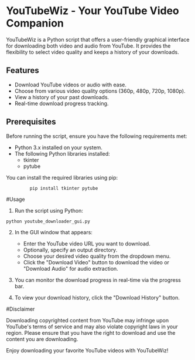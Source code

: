 # YouTubeWiz - Your YouTube Video Companion

YouTubeWiz is a Python script that offers a user-friendly graphical interface for downloading both video and audio from YouTube. It provides the flexibility to select video quality and keeps a history of your downloads.

## Features

- Download YouTube videos or audio with ease.
- Choose from various video quality options (360p, 480p, 720p, 1080p).
- View a history of your past downloads.
- Real-time download progress tracking.

## Prerequisites

Before running the script, ensure you have the following requirements met:

- Python 3.x installed on your system.
- The following Python libraries installed:
  - tkinter
  - pytube

You can install the required libraries using pip:

             
             pip install tkinter pytube

#Usage

  1. Run the script using Python:

          

    python youtube_downloader_gui.py

  2. In the GUI window that appears:
       - Enter the YouTube video URL you want to download.
       - Optionally, specify an output directory.
       - Choose your desired video quality from the dropdown menu.
       - Click the "Download Video" button to download the video or "Download Audio" for audio extraction.

  3. You can monitor the download progress in real-time via the progress bar.

  4. To view your download history, click the "Download History" button.

#Disclaimer

  Downloading copyrighted content from YouTube may infringe upon YouTube's terms of service and may also violate copyright laws in your region. Please ensure that you have the right to download and use the content you are downloading.


Enjoy downloading your favorite YouTube videos with YouTubeWiz!
